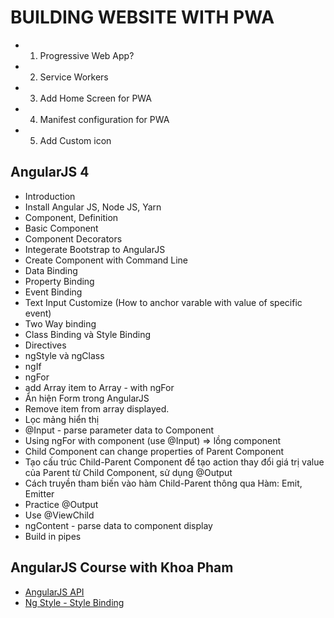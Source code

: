 # BUILDING WEBSITE WITH PWA 


* 1. Progressive Web App?
* 2. Service Workers
* 3. Add Home Screen for PWA
* 4. Manifest configuration for PWA 
* 5. Add Custom icon 

## AngularJS 4
* Introduction
* Install Angular JS, Node JS, Yarn
* Component, Definition
* Basic Component
* Component Decorators
* Integerate Bootstrap to AngularJS
* Create Component with Command Line
* Data Binding
* Property Binding
* Event Binding
* Text Input Customize (How to anchor varable with value of specific event)
* Two Way binding
* Class Binding và Style Binding
* Directives
* ngStyle và ngClass
* ngIf
* ngFor 
* add Array item to Array - with ngFor
* Ẩn hiện Form trong AngularJS
* Remove item from array displayed.
* Lọc mảng hiển thị
* @Input - parse parameter data to Component
* Using ngFor with component (use @Input) => lồng component
* Child Component can change properties of Parent Component
* Tạo cấu trúc Child-Parent Component để tạo action thay đổi giá trị value của Parent từ Child Component, sử dụng @Output
* Cách truyền tham biến vào hàm Child-Parent thông qua Hàm: Emit, Emitter
* Practice @Output
* Use @ViewChild
* ngContent - parse data to component display
* Build in pipes


## AngularJS Course with Khoa Pham

* [AngularJS API](https://angular.io/api)
* [Ng Style - Style Binding](https://alligator.io/angular/style-binding-ngstyle-angular/)
